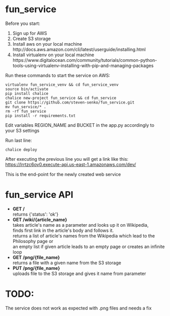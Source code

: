 # fun_service

Before you start:<br/>

<ol>
<li>Sign up for AWS</li>
<li>Create S3 storage</li>
<li>Install aws on your local machine<br/>
http://docs.aws.amazon.com/cli/latest/userguide/installing.html</li>
<li>Install virtualenv on your local machine<br/>
https://www.digitalocean.com/community/tutorials/common-python-tools-using-virtualenv-installing-with-pip-and-managing-packages</li>
</ol>

Run these commands to start the service on AWS:<br/>
```
virtualenv fun_service_venv && cd fun_service_venv
source bin/activate
pip install chalice
chalice new-project fun_service && cd fun_service
git clone https://github.com/steven-senko/fun_service.git
mv fun_service/* .
rm -rf fun_service
pip install -r requirements.txt
```
Edit variables REGION_NAME and BUCKET in the app.py accordingly to your S3 settings<br/>

Run last line:<br/>
```
chalice deploy
```
After executing the previous line you will get a link like this:<br/>
https://lrrtzc6ov0.execute-api.us-east-1.amazonaws.com/dev/<br/>

This is the end-point for the newly created web service<br/>

# fun_service API<br/>

<ul>
<li><b>GET /</b><br/>
returns {'status': 'ok'}</li>
<li><b>GET /wiki/{article_name}</b><br/>
takes article's name as a parameter and looks up it on Wikipedia,<br/>
finds first link in the article's body and follows it.<br/>
returns a list of article's names from the Wikipedia which lead to the Philosophy page or<br/>
an empty list if given article leads to an empty page or creates an infinite loop</li>
<li><b>GET /png/{file_name}</b><br/>
returns a file with a given name from the S3 storage</li>
<li><b>PUT /png/{file_name}</b><br/>
uploads file to the S3 storage and gives it name from parameter</li>
</ul>

# TODO:

The service does not work as expected with .png files and needs a fix